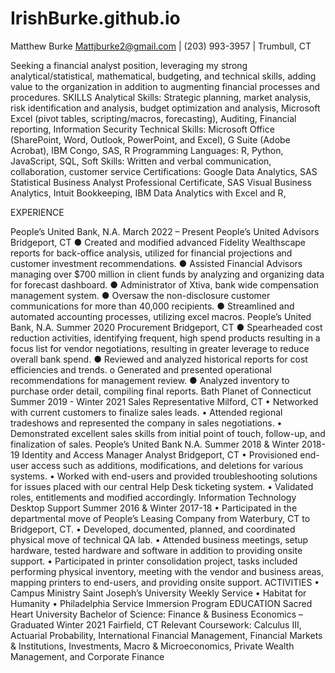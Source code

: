 # IrishBurke.github.io
Matthew Burke
Mattjburke2@gmail.com | (203) 993-3957 | Trumbull, CT

Seeking a financial analyst position, leveraging my strong analytical/statistical, mathematical, budgeting, and technical skills, adding value to the organization in addition to augmenting financial processes and procedures.
SKILLS
Analytical Skills: Strategic planning, market analysis, risk identification and analysis, budget optimization and analysis, Microsoft Excel (pivot tables, scripting/macros, forecasting), Auditing, Financial reporting, Information Security
Technical Skills: Microsoft Office (SharePoint, Word, Outlook, PowerPoint, and Excel), G Suite (Adobe Acrobat), IBM Congo, SAS, R
Programming Languages: R, Python, JavaScript, SQL, 
Soft Skills: Written and verbal communication, collaboration, customer service
Certifications: Google Data Analytics, SAS Statistical Business Analyst Professional Certificate, SAS Visual Business Analytics, Intuit Bookkeeping,  IBM Data Analytics with Excel and R, 

EXPERIENCE

People’s United Bank, N.A.	March 2022 – Present
People’s United Advisors	Bridgeport, CT
●	Created and modified advanced Fidelity Wealthscape reports for back-office analysis, utilized for financial projections and customer investment recommendations.
●	Assisted Financial Advisors managing over $700 million in client funds by analyzing and organizing data for forecast dashboard.
●	Administrator of Xtiva, bank wide compensation management system.
●	Oversaw the non-disclosure customer communications for more than 40,000 recipients.
●	Streamlined and automated accounting processes, utilizing excel macros.
People’s United Bank, N.A.	Summer 2020
Procurement	Bridgeport, CT
●	Spearheaded cost reduction activities, identifying frequent, high spend products resulting in a focus list for vendor negotiations, resulting in greater leverage to reduce overall bank spend.
●	 Reviewed and analyzed historical reports for cost efficiencies and trends.
o	Generated and presented operational recommendations for management review. 
●	Analyzed inventory to purchase order detail, compiling final reports.
Bath Planet of Connecticut	Summer 2019 - Winter 2021
Sales Representative	Milford, CT
•	Networked with current customers to finalize sales leads.
•	Attended regional tradeshows and represented the company in sales negotiations.
•	Demonstrated excellent sales skills from initial point of touch, follow-up, and finalization of sales.
People’s United Bank N.A.	Summer 2018 & Winter 2018-19
Identity and Access Manager Analyst	Bridgeport, CT
•	Provisioned end-user access such as additions, modifications, and deletions for various systems.
•	Worked with end-users and provided troubleshooting solutions for issues placed with our central Help Desk ticketing system.
•	Validated roles, entitlements and modified accordingly.
Information Technology Desktop Support	Summer 2016 & Winter 2017-18
•	Participated in the departmental move of People’s Leasing Company from Waterbury, CT to Bridgeport, CT.
•	Developed, documented, planned, and coordinated physical move of technical QA lab.
•	Attended business meetings, setup hardware, tested hardware and software in addition to providing onsite support.
•	Participated in printer consolidation project, tasks included performing physical inventory, meeting with the vendor and business areas, mapping printers to end-users, and providing onsite support.
ACTIVITIES
•	Campus Ministry Saint Joseph’s University Weekly Service
•	Habitat for Humanity
•	Philadelphia Service Immersion Program
EDUCATION
Sacred Heart University	
Bachelor of Science: Finance & Business Economics – Graduated Winter 2021	Fairfield, CT
Relevant Coursework: Calculus III, Actuarial Probability, International Financial Management, Financial Markets & Institutions, Investments, Macro & Microeconomics, Private Wealth Management, and Corporate Finance
